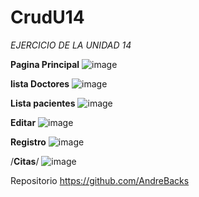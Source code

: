 # CrudU14
*EJERCICIO DE LA UNIDAD 14*

**Pagina Principal**
![image](https://github.com/AndreBacks/CrudU14/assets/131099065/eee1c34f-5e7d-4ef1-b01e-255f179be3ad)

**lista Doctores**
![image](https://github.com/AndreBacks/CrudU14/assets/131099065/00bb7401-25d4-4899-bd6b-80cbb995986b)

**Lista pacientes**
![image](https://github.com/AndreBacks/CrudU14/assets/131099065/641661df-4eff-409c-ab37-f36ed4235231)

**Editar**
![image](https://github.com/AndreBacks/CrudU14/assets/131099065/fb191e8b-a549-41f5-a60d-c2cb59f42126)

**Registro**
![image](https://github.com/AndreBacks/CrudU14/assets/131099065/57716d11-e63a-4f4a-b4b8-db35d7a178a8)

/**Citas**/
![image](https://github.com/AndreBacks/CrudU14/assets/131099065/6853fef4-e073-4c11-92b7-f158ad05e8f1)


Repositorio
https://github.com/AndreBacks
